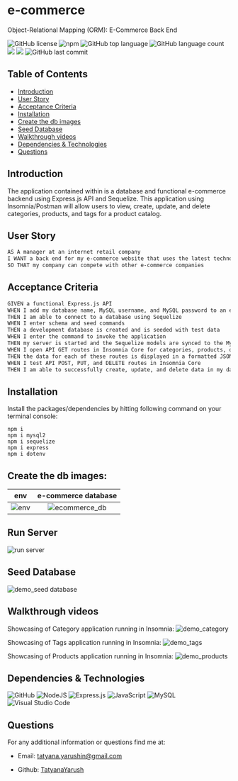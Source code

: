 # e-commerce
Object-Relational Mapping (ORM): E-Commerce Back End

![GitHub license](https://img.shields.io/badge/license-MIT-blue.svg)
![npm](https://img.shields.io/npm/v/npm?color=orange&logo=npm)
![GitHub top language](https://img.shields.io/github/languages/top/TatyanaYarush/e-commerce?color=yellow&logo=javascript&logoColor=green)
![GitHub language count](https://img.shields.io/github/languages/count/TatyanaYarush/e-commerce)
 <img src="https://img.shields.io/badge/Sequelize-blue"  />
 <img src="https://img.shields.io/badge/dotenv-green" />
 ![GitHub last commit](https://img.shields.io/github/last-commit/TatyanaYarush/e-commerce)

 ## Table of Contents
- [Introduction](#introduction)
- [User Story](#user-story)
- [Acceptance Criteria](#acceptance-criteria)
- [Installation](#installation)
- [Create the db images](#create-the-db-images)
- [Seed Database](#seed-database)
- [Walkthrough videos](#walkthrough-videos)
- [Dependencies & Technologies](#Dependencies-&-technologies)
- [Questions](#questions)


## Introduction
The application contained within is a database and functional e-commerce backend using Express.js API and Sequelize.
This application using Insomnia/Postman will allow users to view, create, update, and delete categories, products, and tags for a product catalog.

## User Story

```md
AS A manager at an internet retail company
I WANT a back end for my e-commerce website that uses the latest technologies
SO THAT my company can compete with other e-commerce companies
```

## Acceptance Criteria

```md
GIVEN a functional Express.js API
WHEN I add my database name, MySQL username, and MySQL password to an environment variable file
THEN I am able to connect to a database using Sequelize
WHEN I enter schema and seed commands
THEN a development database is created and is seeded with test data
WHEN I enter the command to invoke the application
THEN my server is started and the Sequelize models are synced to the MySQL database
WHEN I open API GET routes in Insomnia Core for categories, products, or tags
THEN the data for each of these routes is displayed in a formatted JSON
WHEN I test API POST, PUT, and DELETE routes in Insomnia Core
THEN I am able to successfully create, update, and delete data in my database
```

## Installation
Install the packages/dependencies by hitting following command on your terminal console:

```
npm i
npm i mysql2
npm i sequelize
npm i express
npm i dotenv 

```

## Create the db images:

env           |  e-commerce database
:-------------------------:|:-------------------------:
![env](https://user-images.githubusercontent.com/70031550/119187516-74cd7b80-ba47-11eb-92df-c289a862f0b2.JPG)  | ![ecommerce_db](https://user-images.githubusercontent.com/70031550/119187482-6a12e680-ba47-11eb-9852-411307da5053.JPG)
       
       
## Run Server
![run server](https://user-images.githubusercontent.com/70031550/119187603-8a42a580-ba47-11eb-89ae-ba6487326c06.gif)
       

## Seed Database
![demo_seed database](https://user-images.githubusercontent.com/70031550/119187637-99295800-ba47-11eb-9f0e-fff0877091d0.gif)


## Walkthrough videos

Showcasing of Category application running in Insomnia:
![demo_category](https://user-images.githubusercontent.com/70031550/119187659-a2b2c000-ba47-11eb-93c5-2c2017411283.gif)

Showcasing of Tags application running in Insomnia:
![demo_tags](https://user-images.githubusercontent.com/70031550/119187704-b100dc00-ba47-11eb-92b1-b2401883c07e.gif)

Showcasing of Products application running in Insomnia:
![demo_products](https://user-images.githubusercontent.com/70031550/119187739-beb66180-ba47-11eb-989f-e887b440daed.gif)

## Dependencies & Technologies

<p>
<img alt="GitHub" src="https://img.shields.io/badge/github-%23121011.svg?&style=for-the-badge&logo=github&logoColor=white"/>
<img alt="NodeJS" src="https://img.shields.io/badge/node.js-%2343853D.svg?&style=for-the-badge&logo=node.js&logoColor=white"/>
<img alt="Express.js" src="https://img.shields.io/badge/express.js-%23404d59.svg?&style=for-the-badge"/>
<img alt="JavaScript" src="https://img.shields.io/badge/javascript-%23323330.svg?&style=for-the-badge&logo=javascript&logoColor=%23F7DF1E"/>
<img alt="MySQL" src="https://img.shields.io/badge/mysql-%2300f.svg?&style=for-the-badge&logo=mysql&logoColor=white"/>

<img alt="Visual Studio Code" src="https://img.shields.io/badge/VisualStudioCode-0078d7.svg?&style=for-the-badge&logo=visual-studio-code&logoColor=white"/>
</p>


 ## Questions
 For any additional information or questions find me at:

 - Email: [tatyana.yarushin@gmail.com](mailto:tatyana.yarushin@gmail.com)
 
 - Github: [TatyanaYarush](https://github.com/TatyanaYarush)


